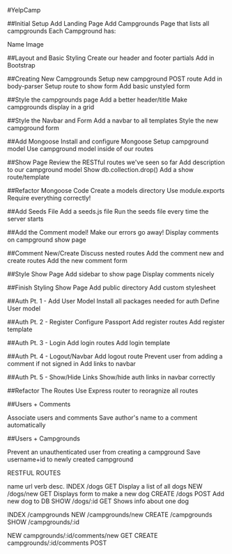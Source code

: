 #YelpCamp

##Initial Setup
Add Landing Page
Add Campgrounds Page that lists all campgrounds
Each Campground has:

Name
Image

##Layout and Basic Styling
Create our header and footer partials
Add in Bootstrap

##Creating New Campgrounds
Setup new campground POST route
Add in body-parser
Setup route to show form
Add basic unstyled form

##Style the campgrounds page
Add a better header/title
Make campgrounds display in a grid

##Style the Navbar and Form
Add a navbar to all templates
Style the new campground form

##Add Mongoose
Install and configure Mongoose
Setup campground model
Use campground model inside of our routes

##Show Page
Review the RESTful routes we've seen so far
Add description to our campground model
Show db.collection.drop()
Add a show route/template

##Refactor Mongoose Code
Create a models directory
Use module.exports
Require everything correctly!

##Add Seeds File
Add a seeds.js file
Run the seeds file every time the server starts

##Add the Comment model!
Make our errors go away!
Display comments on campground show page

##Comment New/Create
Discuss nested routes
Add the comment new and create routes
Add the new comment form

##Style Show Page
Add sidebar to show page
Display comments nicely

##Finish Styling Show Page
Add public directory
Add custom stylesheet

##Auth Pt. 1 - Add User Model
Install all packages needed for auth
Define User model

##Auth Pt. 2 - Register
Configure Passport
Add register routes
Add register template

##Auth Pt. 3 - Login
Add login routes
Add login template

##Auth Pt. 4 - Logout/Navbar
Add logout route
Prevent user from adding a comment if not signed in
Add links to navbar

##Auth Pt. 5 - Show/Hide Links
Show/hide auth links in navbar correctly


##Refactor The Routes
Use Express router to reoragnize all routes

##Users + Comments

Associate users and comments
Save author's name to a comment automatically

##Users + Campgrounds

Prevent an unauthenticated user from creating a campground
Save username+id to newly created campground

RESTFUL ROUTES

name url verb desc.
INDEX /dogs GET Display a list of all dogs NEW /dogs/new GET Displays form to make a new dog CREATE /dogs POST Add new dog to DB SHOW /dogs/:id GET Shows info about one dog

INDEX /campgrounds NEW /campgrounds/new CREATE /campgrounds SHOW /campgrounds/:id

NEW campgrounds/:id/comments/new GET CREATE campgrounds/:id/comments POST